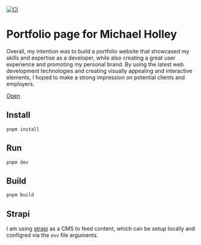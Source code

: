 [![CI](https://github.com/MichaelHolley/michaelholley.de/actions/workflows/CI.yml/badge.svg?branch=master)](https://github.com/MichaelHolley/michaelholley.de/actions/workflows/CI.yml)

# Portfolio page for Michael Holley

Overall, my intention was to build a portfolio website that showcased my skills and expertise as a developer, while also creating a great user experience and promoting my personal brand. By using the latest web development technologies and creating visually appealing and interactive elements, I hoped to make a strong impression on potential clients and employers.

[Open](https://michaelholley.de)

## Install

`pnpm install`

## Run

`pnpm dev`

## Build

`pnpm build`

## Strapi

I am using [strapi](https://strapi.io/) as a CMS to feed content, which can be setup locally and configred via the `env` file arguments.
